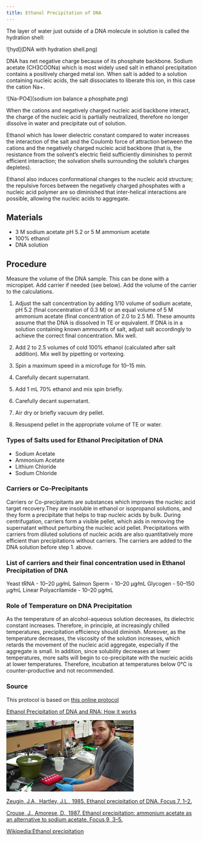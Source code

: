 ```yaml
---
title: Ethanol Precipitation of DNA
---
```


The layer of water just outside of a DNA molecule in solution is called the hydration shell: 

![hyd](DNA with hydration shell.png)

DNA has net negative charge because of its phosphate backbone. Sodium acetate (CH3COONa) which is most widely used salt in ethanol precipitation contains a positively charged metal ion. When salt is added to a solution containing nucleic acids, the salt dissociates to liberate this ion, in this case the cation Na+.

![Na-PO4](sodium ion balance a phosphate.png)

When the cations and negatively charged nucleic acid backbone interact, the charge of the nucleic acid is partially neutralized, therefore no longer dissolve in water and precipitate out of solution.

Ethanol which has lower dielectric constant compared to water increases the interaction of the salt and the Coulomb force of attraction between the cations and the negatively charged nucleic acid backbone (that is, the resistance from the solvent’s electric field sufficiently diminishes to permit efficient interaction; the solvation shells surrounding the solute’s charges depletes).

Ethanol also induces conformational changes to the nucleic acid structure; the repulsive forces between the negatively charged phosphates with a nucleic acid polymer are so diminished that inter-helical interactions are possible, allowing the nucleic acids to aggregate.

## Materials

* 3 M sodium acetate pH 5.2 or 5 M ammonium acetate 
* 100% ethanol
* DNA solution

## Procedure 
Measure the volume of the DNA sample. This can be done with a micropipet. Add carrier if needed (see below). Add the volume of the carrier to the calculations.
 
1. Adjust the salt concentration by adding 1/10 volume of sodium acetate, pH 5.2 (final concentration of 0.3 M) or an equal volume of 5 M ammonium acetate (final concentration of 2.0 to 2.5 M). These amounts assume that the DNA is dissolved in TE or equivalent. If DNA is in a solution containing known ammounts of salt, adjust salt accordingly to achieve the correct final concentration. Mix well.

2. Add 2 to 2.5 volumes of cold 100% ethanol (calculated after salt addition). Mix well by pipetting or vortexing. 
3. Spin a maximum speed in a microfuge for 10–15 min. 
4. Carefully decant supernatant. 
5. Add 1 mL 70% ethanol and mix spin briefly. 
6. Carefully decant supernatant. 
7. Air dry or briefly vacuum dry pellet. 
8. Resuspend pellet in the appropriate volume of TE or water.

### Types of Salts used for Ethanol Precipitation of DNA
* Sodium Acetate
* Ammonium Acetate
* Lithium Chloride
* Sodium Chloride

### Carriers or Co-Precipitants
Carriers or Co-precipitants are substances which improves the nucleic acid target recovery.They are insoluble in ethanol or isopropanol solutions, and they form a precipitate that helps to trap nucleic acids by bulk. During centrifugation, carriers form a visible pellet, which aids in removing the supernatant without perturbing the nucleic acid pellet. Precipitations with carriers from diluted solutions of nucleic acids are also quantitatively more efficient than precipitations without carriers. The carriers are added to the DNA solution before step 1. above.

### List of carriers and their final concentration used in Ethanol Precipitation of DNA
Yeast tRNA - 10–20 μg⁄mL
Salmon Sperm - 10–20 μg⁄mL
Glycogen - 50–150 μg⁄mL
Linear Polyacrilamide - 10–20 μg⁄mL

### Role of Temperature on DNA Precipitation
As the temperature of an alcohol-aqueous solution decreases, its dielectric constant increases. Therefore, in principle, at increasingly chilled temperatures, precipitation efficiency should diminish. Moreover, as the temperature decreases, the viscosity of the solution increases, which retards the movement of the nucleic acid aggregate, especially if the aggregate is small. In addition, since solubility decreases at lower temperatures, more salts will begin to co-precipitate with the nucleic acids at lower temperatures. Therefore, incubation at temperatures below 0°C is counter-productive and not recommended.

### Source

This protocol is based on [this online protocol](http://technologyinscience.blogspot.pt/2014/02/ethanol-precipitation-of-dna-principle.html#.WO3LdMwrKzc)

[Ethanol Precipitation of DNA and RNA: How it works](http://bitesizebio.com/253/the-basics-how-ethanol-precipitation-of-dna-and-rna-works/)

[![ytube](hqdefault.jpg)](https://www.youtube.com/watch?v=po_aabyzAa0)

[Zeugin, J.A., Hartley, J.L., 1985. Ethanol precipitation of DNA. Focus 7, 1–2.](http://www.thermofisher.com/content/dam/LifeTech/migration/en/filelibrary/pdf/focus.par.56415.file.dat/focus%20volume%207%20issue%204.pdf)

[Crouse, J., Amorese, D., 1987. Ethanol precipitation: ammonium acetate as an alternative to sodium acetate. Focus 9, 3–5.](http://bio.wayne.edu/profhtml/Cunningham/private/privatedocuments/EtOH.pdf)


[Wikipedia:Ethanol precipitation](https://en.wikipedia.org/wiki/Ethanol_precipitation)


